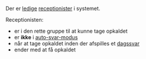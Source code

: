 Der er [ledige](Terminologi#ledig) [receptionister](Terminologi#receptionist) i systemet.

Receptionisten:

* er i den rette gruppe til at kunne tage opkaldet
* er **ikke** i [auto-svar-modus](Terminologi#auto-svar-modus)
* når at tage opkaldet inden der afspilles et [dagssvar](Terminologi#dagssvar)
* ender med at få opkaldet

